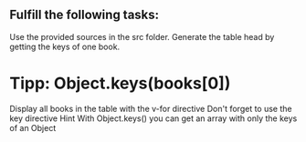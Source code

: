 ## Fulfill the following tasks:

Use the provided sources in the src folder.
Generate the table head by getting the keys of one book.

# Tipp: Object.keys(books[0])

Display all books in the table with the v-for directive
Don't forget to use the key directive
Hint
With Object.keys() you can get an array with only the keys of an Object
